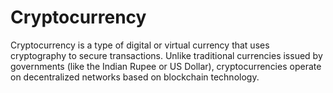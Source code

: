 # Cryptocurrency
Cryptocurrency is a type of digital or virtual currency that uses cryptography to secure transactions. Unlike traditional currencies issued by governments (like the Indian Rupee or US Dollar), cryptocurrencies operate on decentralized networks based on blockchain technology.
